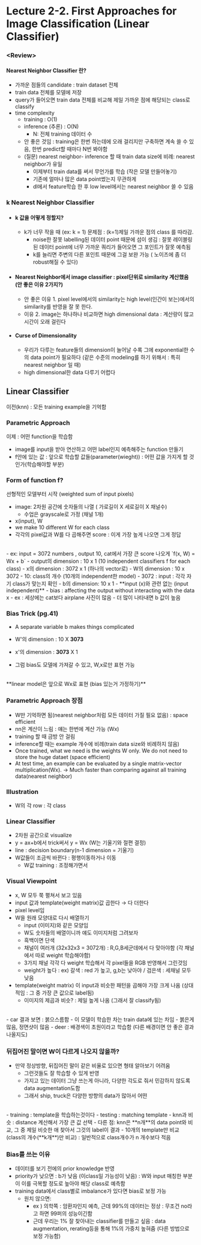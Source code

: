# Lecture 2-2. First Approaches for Image Classification (Linear Classifier)

### \<Review\>

#### Nearest Neighbor Classifier 란?

- 가까운 점들의 candidate : train dataset 전체
- train data 전체를 모델에 저장
- query가 들어오면  train data 전체를 비교해 제일 가까운 점에 해당되는 class로 classify
- time complexity
    - training : O(1)
    - inference (추론) : O(N)
        - N: 전체 training 데이터 수
    - 안 좋은 것임 :  training은 한번 하는데에 오래 걸리지만 구축하면 계속 쓸 수 있음,  한번 predict할 때마다 N번 봐야함
    - (질문) nearest neighbor- inference 할 때 train data size에 비례:  nearest neighbor가 유일
        - 이제부터 train data를 써서 무언가를 학습 (작은 모델 만들어놓기)
        - 기존에 얼마나 많은 data point썼는지 무관하게
        - dl에서 feature학습 한 후 low level에서는 nearest neighbor 쓸 수 있음

### k Nearest Neighbor Classifier

- #### k 값을 어떻게 정할지?
    - k가 너무 작을 때 (ex: k = 1) 문제점 : (k=1)제일 가까운 점의 class 를 따라감.
        - noise한 잘못 labelling된 데이터 point 때문에 섬이 생김 :  잘못 레이블링된 데이터 point에 너무 가까운  쿼리가 들어오면 그 포인트가 잘못 예측됨
        - k를 늘리면 주변의 다른 포인트 때문에 그걸 보완 가능 ( 노이즈에 좀 더 robust해질 수 있다)
- #### Nearest Neighbor에서 image classifier : pixel단위로 similarity 계산했음 (안 좋은 이유 2가지?)
    - 안 좋은 이유 1.  pixel level에서의 similarity는 high level(인간이 보는)에서의 similarity를 반영을 잘 못 한다.
    - 이유 2. image는 하나하나 비교하면 high dimensional data : 계산량이 많고 시간이 오래 걸린다
- #### Curse of Dimensionality
    - 우리가 다루는 feature들의 dimension이 늘어날 수록 그에 exponential한 수의 data point가 필요하다 (같은 수준의 modeling를 하기 위해서 : 특히 nearest neighbor 일 때)
    - high dimensional한 data 다루기 어렵다
    

## Linear Classifier

이전(knn) : 모든 training example을 기억함

### Parametric Approach

이제 :  어떤 function을 학습함 
- image를 input을 받아 연산하고 어떤 label인지 예측해주는 function 만들기
- f안에 있는 값 : 앞으로 학습할 값들(parameter(wieght)) : 어떤 값을 가지게 할 것인가(학습해야할 부분)

### Form of function f?
선형적인 모델부터 시작 (weighted sum of input pixels)

- image: 2차원 공간에 숫자들의 나열 ( 가로길이 X 세로길이 X 채널수)
    - 수업은 grayscale로 가정 (채널 1개)
- x(input), W
- we make 10 different W for each class
- 각각의 pixel값과 W를 다 곱해주면 score : 이게 가장 높게 나오면 그게 정답
<br>
- ex: input = 3072 numbers ,  output 10, cat에서 가장 큰 score 나오게
`f(x, W) = Wx + b`
  - output의 dimension : 10 x 1 (10 independent classifiers f for each class)
  - x의 dimension : 3072  x 1 (하나의  vector로)
  - W의 dimension : 10 x 3072
      - 10: class의 개수 (10개의 independent한 model)
      - 3072 : input : 각각 자기 class가 맞는지 확인
  - b의 dimension: 10 x 1
      - **input (x)와 관련 없는 (input independent)**
      - bias : affecting the output without interacting with the data x
      - ex : 세상에는 cat보다 airplane 사진이 많음
      - 더 많이 나타내면 b 값이 높음
      
### Bias Trick (pg.41)
      
- A separate variable b makes things complicated

- W'의 dimension : 10 X **3073**

- x'의 dimension : **3073** X 1

- 그럼 bias도 모델에 가져갈 수 있고, W,x로만 표현 가능
<br>
**linear model은 앞으로  Wx로 표현 (bias 있는거 가정하기)**
<br>
     
### Parametric Approach 장점
        
- W만 기억하면 됨(nearest neighbor처럼 모든 데이터 가질 필요 없음) : space efficient
- nn은 계산이 느림 : 얘는 한번에 계산 가능 (Wx)
- training 할 때 금방 안 걸림
- inference할 때는 example 개수에 비례(train data size와 비례하지 않음)
- Once trained, what we need is the weights W only. We do not need to store the huge dataet (space efficient)
- At test time, an example can be evaluated by a single matrix-vector multiplication(Wx). → Much faster than comparing against all training data(nearest neighbor)

### Illustration

- W의 각 row : 각 class


### Linear Classifier

- 2차원 공간으로 visualize
- y = ax+b에서 trick써서  y = Wx (W는 기울기와 절편 결정)
- line : decision boundary(n-1 dimension = 기울기)
- W값들이 조금씩 바뀐다 :  평행이동하거나 이동
  - W값 training : 조정해가면서


### Visual Viewpoint

- x, W 모두 쭉 펼쳐서 보고 있음
- input 값과 template(weight matrix)값 곱한다 → 다 더한다
- pixel level임
- W을 원래 모양대로 다시 배열하기
    - input (이미지)와 같은 모양임
    - W도 숫자들의 배열이니까 얘도 이미지처럼 그려보자
    - 흑백이면 단색
    - 채널이 여러개 (32x32x3 = 3072개) : R,G,B세군데에서 다 맞아야함 (각 채널에서 따로 weight 학습해야함)
    - 3가지 채널 각각 다 weight 학습해서  각 pixel들을 RGB 반영해서 그린것임
    - weight가 높다 : ex) 갈색 : red 가 높고, g,b는 낮아야 / 검은색 : 세채널 모두 낮음
- template(weight matrix) 이 input과 비슷한 패턴을 곱해야 가장 크게 나옴 (상대적임 : 그 중 가장 큰 값으로 label됨)
    - 이미지의 제곱과 비슷? : 제일 높게 나옴 (그래서 잘 classify됨)

<br>
- car 결과 보면 : 붉으스름함
  - 이 모델이 학습한 차는 train data에 있는 차임
    - 붉은게 많음, 정면샷이 많음
- deer :  배경색이 초원이라고 학습함 (다른 배경이면 안 좋은 결과 나올지도)
<br>

### 뒤집어진 말이면 W이 다르게 나오지 않을까?

- 만약 정상방향, 뒤집어진 말이 같은 비율로 있으면 형태 알아보기 어려움
    - 그런것들도 잘 학습할 수 있게 반영
    - 가지고 있는 데이터 그냥 쓰는게 아니라, 다양한 각도로 줘서 민감하지 않도록 data augmentation도함
    - 그래서 ship, truck은 다양한 방향의 data가 많아서 어떤
<br>
- training : template을 학습하는것이다
- testing : matching template
- knn과 비슷 : distance 계산해서 가장 큰 값 선택
    - 다른 점: knn은 **n개**의 data point와 비교, 그 중 제일 비슷한 애 찾아서 그것의  label이 결과
    - 10개의 template만 비교 (class의 개수(**k개**)만 비교) : 일반적으로  class개수가 n 개수보다 적음
<br>

### Bias를 쓰는 이유

- 데이터를 보기 전에의 prior knowledge 반영
- priority가 낮으면 : b가 낮음 (이class일 가능성이 낮음) : W와 input 매칭한 부분이 이를 극복할 정도로 높아야 해당 class로 예측함
- training data에서 class별로 imbalance가 있다면 bias로 보정 가능
  - 원치 않으면:
      - ex ) 의학쪽 : 암환자인지 예측, 근데 99%의 데이터는 정상 :  무조건 no라고 하면 99퍼의 성능이긴함
      - 근데 우리는 1% 잘 찾아내는 classifier를 만들고 싶음 :  data augmentation, rerating등을 통해 1%의 가중치 높혀줌 (다른 방법으로 보정 가능함)
